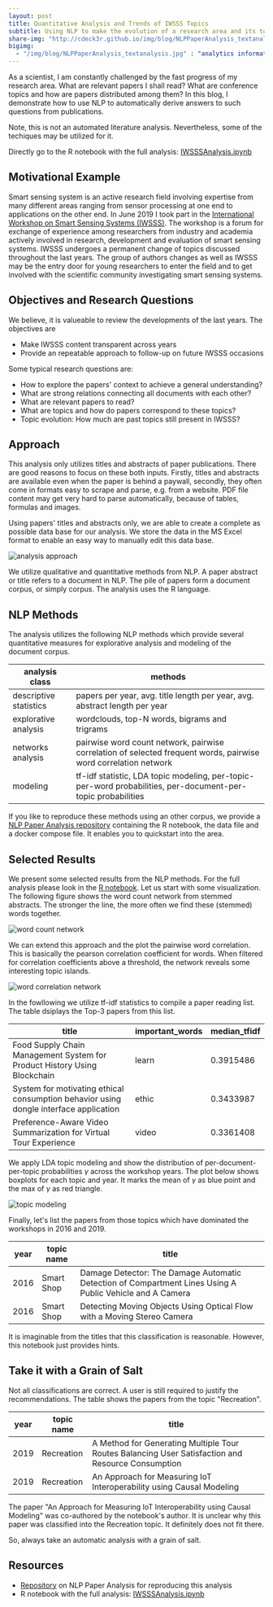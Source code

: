```yaml
---
layout: post
title: Quantitative Analysis and Trends of IWSSS Topics
subtitle: Using NLP to make the evolution of a research area and its topics visible 
share-img: "http://cdeck3r.github.io/img/blog/NLPPaperAnalysis_textanalysis.jpg"
bigimg:
  - "/img/blog/NLPPaperAnalysis_textanalysis.jpg" : "analytics information innovation communication (pixabay: xresch)"
---
```


As a scientist, I am constantly challenged by the fast progress of my research area. What are relevant papers I shall read? What are conference topics and how are papers distributed among them? In this blog, I demonstrate how to use NLP to automatically derive answers to such questions from publications.

Note, this is not an automated literature analysis. Nevertheless, some of the techiques may be utilized for it.

Directly go to the R notebook with the full analysis:  [IWSSSAnalysis.ipynb](https://github.com/cdeck3r/NLPPaperAnalysis/blob/master/notebooks/IWSSSAnalysis.ipynb)

## Motivational Example

Smart sensing system is an active research field involving expertise from many different areas ranging from sensor processing at one end to applications on the other end. In June 2019 I took part in the [International Workshop on Smart Sensing Systems (IWSSS)](https://iwsss19.github.io/). The workshop is a forum for exchange of experience among researchers from industry and academia actively involved in research, development and evaluation of smart sensing systems. IWSSS undergoes a permanent change of topics discussed throughout the last years. The group of authors changes as well as IWSSS may be the entry door for young researchers to enter the field and to get involved with the scientific community investigating smart sensing systems.

## Objectives and Research Questions

We believe, it is valueable to review the developments of the last years. The objectives are

* Make IWSSS content transparent across years
* Provide an repeatable approach to follow-up on future IWSSS occasions

Some typical research questions are:

* How to explore the papers' context to achieve a general understanding?
* What are strong relations connecting all documents with each other?
* What are relevant papers to read?
* What are topics and how do papers correspond to these topics?
* Topic evolution: How much are past topics still present in IWSSS?

## Approach

This analysis only utilizes titles and abstracts of paper publications. There are good reasons to focus on these both inputs. Firstly, titles and abstracts are available even when the paper is behind a paywall, secondly, they often come in formats easy to scrape and parse, e.g. from a website. PDF file content may get very hard to parse automatically, because of tables, formulas and images.

Using papers' titles and abstracts only, we are able to create a complete as possible data base for our analysis. We store the data in the MS Excel format to enable an easy way to manually edit this data base.

![analysis approach](https://raw.githubusercontent.com/cdeck3r/NLPPaperAnalysis/master/approach.png)

We utilize qualitative and quantitative methods from NLP. A paper abstract or title refers to a document in NLP. The pile of papers form a document corpus, or simply corpus. The analysis uses the R language.

## NLP Methods

The analysis utilizes the following NLP methods which provide several quantitative measures for explorative analysis and modeling of the document corpus. 

| analysis class | methods |
|-------|--------|
| descriptive statistics | papers per year, avg. title length per year, avg. abstract length per year | 
| explorative analysis | wordclouds, top-N words, bigrams and trigrams |
| networks analysis | pairwise word count network, pairwise correlation of selected frequent words, pairwise word correlation network |
| modeling | tf-idf statistic, LDA topic modeling, per-topic-per-word probabilities, per-document-per-topic probabilities | 

If you like to reproduce these methods using an other corpus, we provide a [NLP Paper Analysis repository](https://github.com/cdeck3r/NLPPaperAnalysis) containing the R notebook, the data file and a docker compose file. It enables you to quickstart into the area.      

## Selected Results

We present some selected results from the NLP methods. For the full analysis please look in the [R notebook](https://github.com/cdeck3r/NLPPaperAnalysis/blob/master/notebooks/IWSSSAnalysis.ipynb). Let us start with some visualization. The following figure shows the word count network from stemmed abstracts. The stronger the line, the more often we find these (stemmed) words together.

![word count network](/img/blog/NLPPaperAnalysis_wordcountnetwork.png)

We can extend this approach and the plot the pairwise word correlation. This is basically the pearson correlation coefficient for words. When filtered for correlation coefficients above a threshold, the network reveals some interesting topic islands.

![word correlation network](/img/blog/NLPPaperAnalysis_wordcorrelationnetwork.png)

In the fowllowing we utilize tf-idf statistics to compile a paper reading list. The table dsiplays the Top-3 papers from this list. 

| title | important_words | median_tfidf |
|-------|--------|---------|
| Food Supply Chain Management System for Product History Using Blockchain | learn | 0.3915486 |
| System for motivating ethical consumption behavior using dongle interface application | ethic | 0.3433987 |
| Preference-Aware Video Summarization for Virtual Tour Experience | video | 0.3361408 |

We apply LDA topic modeling and show the distribution of per-document-per-topic probabilities $\gamma$ across the workshop years. The plot below shows boxplots for each topic and year. It marks the mean of $\gamma$ as blue point and the max of $\gamma$ as red triangle.

![topic modeling](/img/blog/NLPPaperAnalysis_topicmodelingyears.png)

Finally, let's list the papers from those topics which have dominated the workshops in 2016 and 2019.

| year | topic name | title |
|-------|--------|---------|
| 2016 | Smart Shop | Damage Detector: The Damage Automatic Detection of Compartment Lines Using A Public Vehicle and A Camera |
| 2016 | Smart Shop | Detecting Moving Objects Using Optical Flow with a Moving Stereo Camera |

It is imaginable from the titles that this classification is reasonable. However, this notebook just provides hints. 

## Take it with a Grain of Salt

Not all classifications are correct. A user is still required to justify the recommendations. The table shows the papers from the topic "Recreation".

| year | topic name | title |
|-------|--------|---------|
| 2019 | Recreation | A Method for Generating Multiple Tour Routes Balancing User Satisfaction and Resource Consumption |
| 2019 | Recreation | An Approach for Measuring IoT Interoperability using Causal Modeling |

The paper "An Approach for Measuring IoT Interoperability using Causal Modeling" was co-authored by the notebook's author. It is unclear why this paper was classified into the Recreation topic. It definitely does not fit there.

So, always take an automatic analysis with a grain of salt.

## Resources

* [Repository](https://github.com/cdeck3r/NLPPaperAnalysis) on NLP Paper Analysis for reproducing this analysis 
* R notebook with the full analysis:  [IWSSSAnalysis.ipynb](https://github.com/cdeck3r/NLPPaperAnalysis/blob/master/notebooks/IWSSSAnalysis.ipynb)

